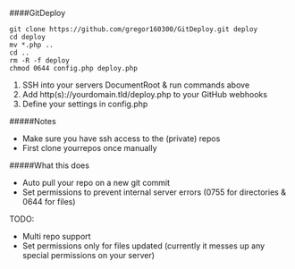 ####GitDeploy  
```
git clone https://github.com/gregor160300/GitDeploy.git deploy
cd deploy
mv *.php ..
cd ..
rm -R -f deploy
chmod 0644 config.php deploy.php
```  
1. SSH into your servers DocumentRoot & run commands above 
2. Add http(s)://yourdomain.tld/deploy.php to your GitHub webhooks  
3. Define your settings in config.php  

#####Notes  
- Make sure you have ssh access to the (private) repos
- First clone yourrepos once manually

#####What this does    
- Auto pull your repo on a new git commit 
- Set permissions to prevent internal server errors (0755 for directories & 0644 for files)  
  
TODO:
- Multi repo support
- Set permissions only for files updated (currently it messes up any special permissions on your server)
